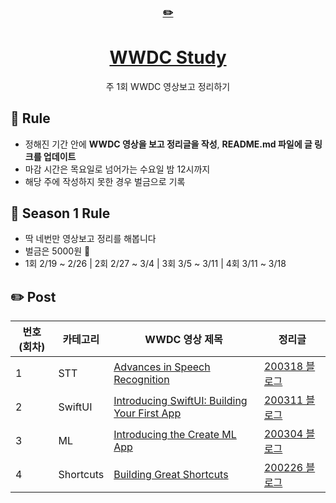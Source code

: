 <div align="center">
    <a href="https://editorjs.io/">
      <h3>✏️</h3>
        <h1>WWDC Study</h1>
    </a>
  주 1회 WWDC 영상보고 정리하기
</div>

## 📌 Rule

- 정해진 기간 안에 **WWDC 영상을 보고 정리글을 작성**, **README.md 파일에 글 링크를 업데이트**
- 마감 시간은 목요일로 넘어가는 수요일 밤 12시까지
- 해당 주에 작성하지 못한 경우 벌금으로 기록

## 🌷 Season 1 Rule

- 딱 네번만 영상보고 정리를 해봅니다
- 벌금은 5000원 💸
- 1회 2/19 ~ 2/26 | 2회 2/27 ~ 3/4 | 3회 3/5 ~ 3/11 | 4회 3/11 ~ 3/18

## ✏️ Post
| 번호 (회차) | 카테고리 | WWDC 영상 제목 | 정리글 |
|------|----------|----------------|--------|
|1|STT|[Advances in Speech Recognition](https://developer.apple.com//wwdc2019/256/)|[200318 블로그](https://hyesunzzang.tistory.com/173)|
|2|SwiftUI|[Introducing SwiftUI: Building Your First App](https://developer.apple.com/videos/play/wwdc2019/204/)|[200311 블로그](https://hyesunzzang.tistory.com/174)|
|3|ML|[Introducing the Create ML App](https://developer.apple.com/videos/play/wwdc2019/430/)|[200304 블로그](https://hyesunzzang.tistory.com/179)|
|4|Shortcuts|[Building Great Shortcuts](https://developer.apple.com/videos/play/wwdc2019/805#)|[200226 블로그](https://hyesunzzang.tistory.com/181)|
